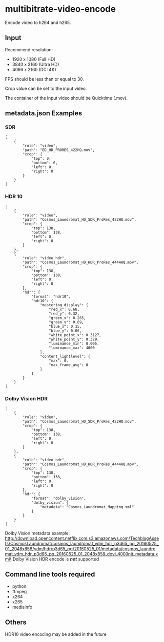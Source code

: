 # multibitrate-video-encode
Encode video to h264 and h265.

## Input
Recommend resolution:
 - 1920 x 1080 (Full HD)
 - 3840 x 2160 (Ultra HD)
 - 4096 x 2160 (DCI 4K)

FPS should be less than or equal to 30.

Crop value can be set to the input video.

The container of the input video should be Quicktime (.mov).

## metadata.json Examples
### SDR
``````
[
	{
		"role": "video",
		"path": "ED_HD_PRORES_422HQ.mov",
		"crop": {
			"top": 0,
			"bottom": 0,
			"left": 0,
			"right": 0
		}
	}
]
``````
### HDR 10
``````
[
	{
		"role": "video",
		"path": "Cosmos_Laundromat_HD_SDR_ProRes_422HQ.mov",
		"crop": {
			"top": 138,
			"bottom": 138,
			"left": 0,
			"right": 0
		}
	},
	{
		"role": "video_hdr",
		"path": "Cosmos_Laundromat_HD_HDR_ProRes_4444HQ.mov",
		"crop": {
			"top": 138,
			"bottom": 138,
			"left": 0,
			"right": 0
		},
		"hdr": {
			"format": "hdr10",
			"hdr10": {
				"mastering_display": {
					"red_x": 0.68,
					"red_y": 0.32,
					"green_x": 0.265,
					"green_y": 0.69,
					"blue_x": 0.15,
					"blue_y": 0.06,
					"white_point_x": 0.3127,
					"white_point_y": 0.329,
					"luminance_min": 0.005,
					"luminance_max": 4000
				},
				"content_lightlevel": {
					"max": 0,
					"max_frame_avg": 0
				}
			}
		}
	}
]
``````
### Dolby Vision HDR
``````
[
	{
		"role": "video",
		"path": "Cosmos_Laundromat_HD_SDR_ProRes_422HQ.mov",
		"crop": {
			"top": 138,
			"bottom": 138,
			"left": 0,
			"right": 0
		}
	},
	{
		"role": "video_hdr",
		"path": "Cosmos_Laundromat_HD_HDR_ProRes_4444HQ.mov",
		"crop": {
			"top": 138,
			"bottom": 138,
			"left": 0,
			"right": 0
		},
		"hdr": {
			"format": "dolby_vision",
			"dolby_vision": {
				"metadata": "Cosmos_Laundromat_Mapping.xml"
			}
		}
	}
]
``````
Dolby Vision metadata example: http://download.opencontent.netflix.com.s3.amazonaws.com/TechblogAssets/CosmosLaundromat/cosmos_laundromat_vdm_hdr_p3d65_pq_20160525_01_2048x858/vdm/hdr/p3d65_pq/20160525_01/metadata/cosmos_laundromat_vdm_hdr_p3d65_pq_20160525_01_2048x858_dovi_4000nit_metadata.xml\
Dolby Vision HDR encode is **_not_** supported

## Command line tools required
- python
- ffmpeg
- x264
- x265
- mediainfo

## Others
HDR10 video encoding may be added in the future
